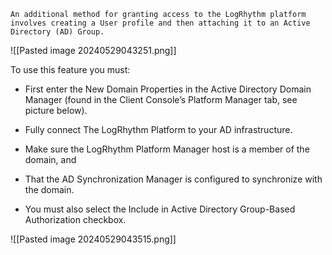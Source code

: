 
```
An additional method for granting access to the LogRhythm platform involves creating a User profile and then attaching it to an Active Directory (AD) Group.
```

![[Pasted image 20240529043251.png]]

To use this feature you must:

-  First enter the New Domain Properties in the Active Directory Domain Manager (found in the Client Console’s Platform Manager tab, see picture below).

-  Fully connect The LogRhythm Platform to your AD infrastructure.

-  Make sure the LogRhythm Platform Manager host is a member of the domain, and 

-  That the AD Synchronization Manager is configured to synchronize with the domain.  

-  You must also select the Include in Active Directory Group-Based Authorization checkbox.


![[Pasted image 20240529043515.png]]


